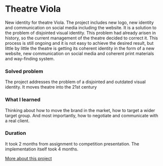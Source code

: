 # Theatre Viola

New identity for theatre Viola. The project includes new logo, new identity and communication on social media including the website. It is a solution to the problem of disjointed visual identity. This problem had already arisen in history, so the current management of the theatre decided to correct it. This process is still ongoing and it is not easy to achieve the desired result, but little by little the theatre is getting its coherent identity in the form of a new website, new communication on social media and coherent print materials and way-finding system.

### Solved problem
The project addresses the problem of a disjointed and outdated visual identity.
It moves theatre into the 21st century

### What I learned
Thinking about how to move the brand in the market, how to target a wider target group. And most importantly, how to negotiate and communicate with a real client.

### Duration
It took 2 months from assignment to competition presentation.
The implementation itself took 4 months.

[More about this project](https://stutzbartpavel.myportfolio.com/viola)
